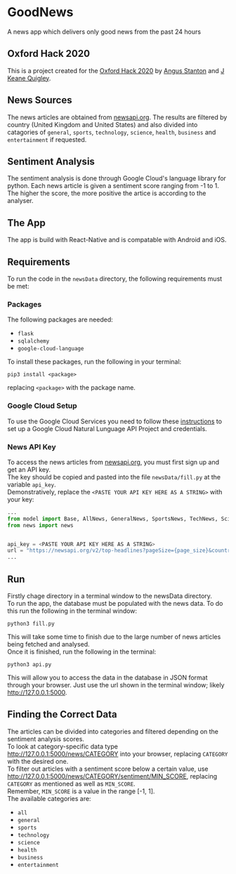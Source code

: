 # GoodNews
A news app which delivers only good news from the past 24 hours

## Oxford Hack 2020
This is a project created for the [Oxford Hack 2020](https://oxfordhack.co.uk/) by [Angus Stanton](https://github.com/abstanton) and [J Keane Quigley](https://github.com/kquigley29).

## News Sources
The news articles are obtained from [newsapi.org](https://newsapi.org/). The results are filtered by country (United Kingdom and United States) and also divided into catagories of `general`, `sports`, `technology`, `science`, `health`, `business` and `entertainment` if requested.

## Sentiment Analysis
The sentiment analysis is done through Google Cloud's language library for python. Each news article is given a sentiment score ranging from -1 to 1. The higher the score, the more positive the artice is according to the analyser.

## The App
The app is build with React-Native and is compatable with Android and iOS.

## Requirements
To run the code in the `newsData` directory, the following requirements must be met:

### Packages
The following packages are needed:  
* `flask`  
* `sqlalchemy`  
* `google-cloud-language`

To install these packages, run the following in your terminal:
```
pip3 install <package>
```
replacing `<package>` with the package name.

### Google Cloud Setup
To use the Google Cloud Services you need to follow these [instructions](https://cloud.google.com/natural-language/docs/sentiment-tutorial) to set up a Google Cloud Natural Lunguage API Project and credentials.

### News API Key
To access the news articles from [newsapi.org](https://newsapi.org/), you must first sign up and get an API key.  
The key should be copied and pasted into the file `newsData/fill.py` at the variable `api_key`.  
Demonstratively, replace the `<PASTE YOUR API KEY HERE AS A STRING>` with your key:
```Python
...
from model import Base, AllNews, GeneralNews, SportsNews, TechNews, ScienceNews, HealthNews, BusinessNews, EntertainmentNews
from news import news


api_key = <PASTE YOUR API KEY HERE AS A STRING>
url = "https://newsapi.org/v2/top-headlines?pageSize={page_size}&country={country}&category={category}&apiKey={api_key}"
...

```

## Run
Firstly chage directory in a terminal window to the newsData directory.  
To run the app, the database must be populated with the news data. To do this run the following in the terminal window:
```
python3 fill.py
```
This will take some time to finish due to the large number of news articles being fetched and analysed.  
Once it is finished, run the following in the terminal:
```
python3 api.py
```
This will allow you to access the data in the database in JSON format through your browser. Just use the url shown in the terminal window; likely http://127.0.0.1:5000.

## Finding the Correct Data
The articles can be divided into categories and filtered depending on the sentiment analysis scores.  
To look at category-specific data type http://127.0.0.1:5000/news/CATEGORY into your browser, replacing `CATEGORY` with the desired one.  
To filter out articles with a sentiment score below a certain value, use http://127.0.0.1:5000/news/CATEGORY/sentiment/MIN_SCORE, replacing `CATEGORY` as mentioned as well as `MIN_SCORE`.  
Remember, `MIN_SCORE` is a value in the range [-1, 1].  
The available categories are:
* `all`
* `general`
* `sports`
* `technology`
* `science`
* `health`
* `business`
* `entertainment`
